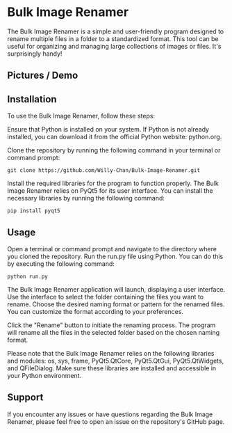 # Bulk Image Renamer

The Bulk Image Renamer is a simple and user-friendly program designed to rename multiple files in a folder to a standardized format. This tool can be useful for organizing and managing large collections of images or files. It's surprisingly handy!

## Pictures / Demo

## Installation
To use the Bulk Image Renamer, follow these steps:

Ensure that Python is installed on your system. If Python is not already installed, you can download it from the official Python website: python.org.

Clone the repository by running the following command in your terminal or command prompt:
```shell
git clone https://github.com/Willy-Chan/Bulk-Image-Renamer.git
```

Install the required libraries for the program to function properly. The Bulk Image Renamer relies on PyQt5 for its user interface. You can install the necessary libraries by running the following command:
```shell
pip install pyqt5
```

## Usage
Open a terminal or command prompt and navigate to the directory where you cloned the repository.
Run the run.py file using Python. You can do this by executing the following command:

```shell
python run.py
```

The Bulk Image Renamer application will launch, displaying a user interface. Use the interface to select the folder containing the files you want to rename. Choose the desired naming format or pattern for the renamed files. You can customize the format according to your preferences.

Click the "Rename" button to initiate the renaming process. The program will rename all the files in the selected folder based on the chosen naming format.

Please note that the Bulk Image Renamer relies on the following libraries and modules: os, sys, frame, PyQt5.QtCore, PyQt5.QtGui, PyQt5.QtWidgets, and QFileDialog. Make sure these libraries are installed and accessible in your Python environment.

## Support
If you encounter any issues or have questions regarding the Bulk Image Renamer, please feel free to open an issue on the repository's GitHub page.
